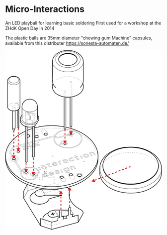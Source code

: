 # Micro-Interactions
An LED playball for learning basic soldering
First used for a workshop at the ZHdK Open Day in 2014

The plastic balls are 35mm diameter "chewing gum Machine" capsules, available from this distributer
https://sonesta-automaten.de/

![Diagram of board](/RAW/poster.png?raw=true)  
